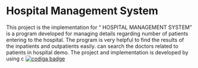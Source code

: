# Hospital Management System
This project is the implementation for “ HOSPITAL MANAGEMENT SYSTEM” is a program developed for managing details regarding number of patients entering to the hospital. The program is very helpful to find the results of the inpatients and outpatients easily. can search the doctors related to patients in hospital demo. The project and implementation is developed by using c
<a href="https://app.codiga.io/public/user/github/Farhathullah">
   <img src="https://api.codiga.io/public/badge/user/github/Farhathullah?style=light" alt="codiga badge" />
</a>
